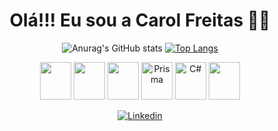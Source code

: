 <h1 align="center" color=""2DFFA0">Olá!!! Eu sou a Carol Freitas 👋🚀</h1>


<div align="center" justfycontent="center">

 



<div display="flex" align="center" justfycontent="center">
  
  ![Anurag's GitHub stats](https://github-readme-stats.vercel.app/api?username=anuraghazra&show_icons=true&theme=radical) 
[![Top Langs](https://github-readme-stats.vercel.app/api/top-langs/?username=anuraghazra&layout=donut)](https://github.com/anuraghazra/github-readme-stats)

</div>






<div align="center">
  <img height="60" width="50" src="https://docs.nestjs.com/assets/logo-small.svg" />
  <img height="60" width="50"  src="https://cdn.jsdelivr.net/gh/devicons/devicon/icons/javascript/javascript-plain.svg" />
  <img height="60" width="50"  src="https://cdn.jsdelivr.net/gh/devicons/devicon/icons/react/react-original.svg" />
  <img src="https://cdn.worldvectorlogo.com/logos/prisma-2.svg" alt="Prisma" width="50" height="60" />
  <img src="https://upload.wikimedia.org/wikipedia/commons/4/4f/Csharp_Logo.png" alt="C#" width="50" height="60"/>  
  <img height="60" width="50" src="https://cdn.jsdelivr.net/gh/devicons/devicon/icons/mysql/mysql-original.svg" />
      
          
</div>

 [![Linkedin](https://img.shields.io/badge/LinkedIn-0077B5?style=for-the-badge&logo=linkedin&logoColor=white)](https://www.linkedin.com/in/carol-freitas-978925239/)


